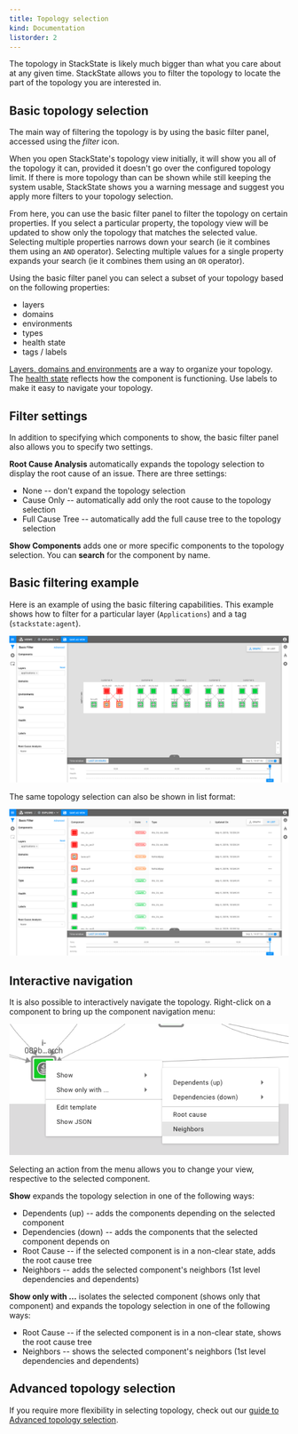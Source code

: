 ```yaml
---
title: Topology selection
kind: Documentation
listorder: 2
---
```


The topology in StackState is likely much bigger than what you care about at any given time. StackState allows you to filter the topology to locate the part of the topology you are interested in.

## Basic topology selection

The main way of filtering the topology is by using the basic filter panel, accessed using the _filter_ icon.

When you open StackState's topology view initially, it will show you all of the topology it can, provided it doesn't go over the configured topology limit. If there is more topology than can be shown while still keeping the system usable, StackState shows you a warning message and suggest you apply more filters to your topology selection.

From here, you can use the basic filter panel to filter the topology on certain properties.
If you select a particular property, the topology view will be updated to show only the topology that matches the selected value. Selecting multiple properties narrows down your search (ie it combines them using an `AND` operator). Selecting multiple values for a single property expands your search (ie it combines them using an `OR` operator).

Using the basic filter panel you can select a subset of your topology based on the following properties:

* layers
* domains
* environments
* types
* health state
* tags / labels

[Layers, domains and environments](/basic_concepts#layers) are a way to organize your topology. The [health state](/basic_concepts#health-states) reflects how the component is functioning. Use labels to make it easy to navigate your topology.

## Filter settings

In addition to specifying which components to show, the basic filter panel also allows you to specify two settings.

**Root Cause Analysis** automatically expands the topology selection to display the root cause of an issue. There are three settings:

* None -- don't expand the topology selection
* Cause Only -- automatically add only the root cause to the topology selection
* Full Cause Tree -- automatically add the full cause tree to the topology selection

**Show Components** adds one or more specific components to the topology selection. You can **search** for the component by name.

## Basic filtering example

Here is an example of using the basic filtering capabilities. This example shows how to filter for a particular layer (`Applications`) and a tag (`stackstate:agent`).

![Query by layer and tag](/images/topology/query_bytag_and_layer.png)

The same topology selection can also be shown in list format:

![Query by layer and tag (list)](/images/topology/query_basic_list.png)

## Interactive navigation

It is also possible to interactively navigate the topology. Right-click on a component to bring up the component navigation menu:

![Topology navigation menu](/images/topology/show_neighbours.png)

Selecting an action from the menu allows you to change your view, respective to the selected component.

**Show** expands the topology selection in one of the following ways:

* Dependents (up) -- adds the components depending on the selected component
* Dependencies (down) -- adds the components that the selected component depends on
* Root Cause -- if the selected component is in a non-clear state, adds the root cause tree
* Neighbors -- adds the selected component's neighbors (1st level dependencies and dependents)

**Show only with ...** isolates the selected component (shows only that component) and expands the topology selection in one of the following ways:

* Root Cause -- if the selected component is in a non-clear state, shows the root cause tree
* Neighbors -- shows the selected component's neighbors (1st level dependencies and dependents)


## Advanced topology selection

If you require more flexibility in selecting topology, check out our [guide to Advanced topology selection](/guides/topology_selection_advanced).
